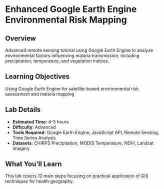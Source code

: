 # Enhanced Google Earth Engine Environmental Risk Mapping

## Overview
Advanced remote sensing tutorial using Google Earth Engine to analyze environmental factors influencing malaria transmission, including precipitation, temperature, and vegetation indices.

## Learning Objectives
Using Google Earth Engine for satellite-based environmental risk assessment and malaria mapping

## Lab Details
- **Estimated Time**: 4-5 hours
- **Difficulty**: Advanced
- **Tools Required**: Google Earth Engine, JavaScript API, Remote Sensing, Time Series Analysis
- **Datasets**: CHIRPS Precipitation, MODIS Temperature, NDVI, Landsat Imagery

## What You'll Learn
This lab covers 12 main steps focusing on practical application of GIS techniques for health geography.
